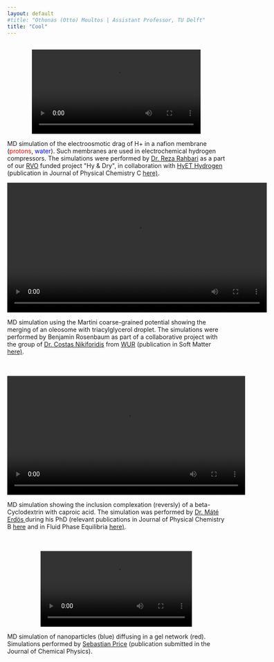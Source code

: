 ```yaml
---
layout: default
#title: "Othonas (Otto) Moultos | Assistant Professor, TU Delft"
title: "Cool"
---
```


<style>
/*.float-img {
     float:  left; 
     margin-right: 10px; 
     margin-bottom: 5px; 
     border: solid black 1px; 
     padding: 2px 
}*/
</style>

<div class="col-md-9">
<br/>



<center>
<video width="390" height="auto" controls>
  <source src="videos/nafionMD.mp4" type="video/mp4">
</video></center><p> MD simulation of the electroosmotic drag of H+ in a nafion membrane (<font color="red">protons</font>, <font color="blue">water</font>). Such membranes are used in electrochemical hydrogen compressors. The simulations were performed by <a href="https://www.linkedin.com/in/arahbari/?originalSubdomain=nl">
Dr. Reza Rahbari</a> as a part of our <a href="https://www.rvo.nl">RVO</a> funded project "Hy & Dry", in collaboration with <a href="https://hyethydrogen.com">HyET Hydrogen</a> (publication in Journal of Physical Chemistry C <a href="../assets/publications/65.Rahbari_JPCC_2022_126_8121.pdf">here)</a>.  </p>


<center>
<video width="600" height="auto" controls>
  <source src="videos/martiniFusion.mp4" type="video/mp4">
</video></center><p> MD simulation using the Martini coarse-grained potential showing the merging of an oleosome with triacylglycerol droplet. The simulations were performed by Benjamin Rosenbaum as part of a collaborative project with the group of <a href="https://www.wur.nl/en/Persons/Costas-dr.-K-Costas-Nikiforidis.htm">Dr. Costas Nikiforidis</a> from <a href="https://www.wur.nl/en.htm">WUR</a> (publication in Soft Matter <a href="../assets/publications/81.Ntone_SM_2023_19_6355.pdf">here)</a>.</p> 


<br/>
<br/>
<center>
<video width="550" height="auto" controls>
  <source src="videos/cycloMate.mp4" type="video/mp4">
</video></center><p> MD simulation showing the inclusion complexation (reversly) of a beta-Cyclodextrin with caproic acid. The simulation was performed by <a href="https://scholar.google.com/citations?user=TOKYbtYAAAAJ&hl=en">Dr. Máté Erdös </a> during his PhD (relevant publications in Journal of Physical Chemistry B <a href="../assets/publications/37.Erdos_JPCB_2020_124_1218.pdf">here</a> and in Fluid Phase Equilibria <a href="../assets/publications/48.Erdos_FPE_2021_528_112842.pdf">here)</a>. </p> 


<br/>
<br/>
<center>
<video width="350" height="auto" controls> 
  <source src="videos/np_collagen.mp4" type="video/mp4">
</video></center><p> MD simulation of nanoparticles
(blue) diffusing in a gel network (red). Simulations performed by <a href="https://porelab.no/2020/09/03/wecome-to-sebastian/">
Sebastian Price</a> (publication submitted in the Journal of Chemical Physics).  </p>

<!-- <video width="800" height="auto" controls>
  <source src="videos/nemdMFISeyed.mp4" type="video/mp4">
</video><p> A non equilibrium MD simulation of water desalination using an MFI zeolite <a href="https://www.wur.nl/en/Persons/Costas-dr.-K-Costas-Nikiforidis.htm">Dr. Seyed Jamali</a> during his PhD.</p>  -->

</div>
